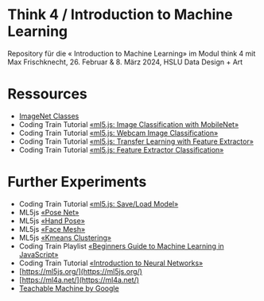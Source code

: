 # Think 4 / Introduction to Machine Learning

Repository für die « Introduction to Machine Learning» im Modul think 4 mit Max Frischknecht, 26. Februar & 8. März 2024, HSLU Data Design + Art


# Ressources

- [ImageNet Classes](https://github.com/ml5js/ml5-library/blob/main/src/utils/IMAGENET_CLASSES.js)
- Coding Train Tutorial [«ml5.js: Image Classification with MobileNet»](https://www.youtube.com/watch?v=yNkAuWz5lnY&list=PLRqwX-V7Uu6YPSwT06y_AEYTqIwbeam3y&index=4)
- Coding Train Tutorial [«ml5.js: Webcam Image Classification»](https://www.youtube.com/watch?v=D9BoBSkLvFo&list=PLRqwX-V7Uu6YPSwT06y_AEYTqIwbeam3y&index=4)
- Coding Train Tutorial [«ml5.js: Transfer Learning with Feature Extractor»](https://www.youtube.com/watch?v=kRpZ5OqUY6Y&list=PLRqwX-V7Uu6YPSwT06y_AEYTqIwbeam3y&index=6)
- Coding Train Tutorial [«ml5.js: Feature Extractor Classification»](https://www.youtube.com/watch?v=eeO-rWYFuG0&list=PLRqwX-V7Uu6YPSwT06y_AEYTqIwbeam3y&index=7)


# Further Experiments

- Coding Train Tutorial [«ml5.js: Save/Load Model»](https://www.youtube.com/watch?v=eU7gIy3xV30)
- ML5js [«Pose Net»](https://learn.ml5js.org/#/reference/posenet)
- ML5js [«Hand Pose»](https://learn.ml5js.org/#/reference/handpose)
- ML5js [«Face Mesh»](https://learn.ml5js.org/#/reference/facemesh)
- ML5js [«Kmeans Clustering»](https://learn.ml5js.org/#/reference/kmeans)
- Coding Train Playlist [«Beginners Guide to Machine Learning in JavaScript»](https://www.youtube.com/playlist?list=PLRqwX-V7Uu6YPSwT06y_AEYTqIwbeam3y)
- Coding Train Tutorial [«Introduction to Neural Networks»](https://www.youtube.com/watch?v=XJ7HLz9VYz0&list=PLRqwX-V7Uu6aCibgK1PTWWu9by6XFdCfh)
- [https://ml5js.org/](https://ml5js.org/)
- [https://ml4a.net/](https://ml4a.net/)
- [Teachable Machine by Google](https://teachablemachine.withgoogle.com/)